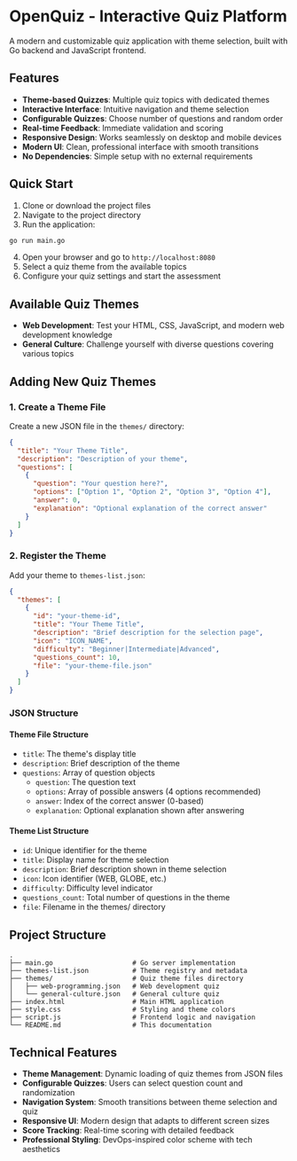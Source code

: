 # OpenQuiz - Interactive Quiz Platform

A modern and customizable quiz application with theme selection, built with Go backend and JavaScript frontend.

## Features

- **Theme-based Quizzes**: Multiple quiz topics with dedicated themes
- **Interactive Interface**: Intuitive navigation and theme selection
- **Configurable Quizzes**: Choose number of questions and random order
- **Real-time Feedback**: Immediate validation and scoring
- **Responsive Design**: Works seamlessly on desktop and mobile devices
- **Modern UI**: Clean, professional interface with smooth transitions
- **No Dependencies**: Simple setup with no external requirements

## Quick Start

1. Clone or download the project files
2. Navigate to the project directory
3. Run the application:

```bash
go run main.go
```

4. Open your browser and go to `http://localhost:8080`
5. Select a quiz theme from the available topics
6. Configure your quiz settings and start the assessment

## Available Quiz Themes

- **Web Development**: Test your HTML, CSS, JavaScript, and modern web development knowledge
- **General Culture**: Challenge yourself with diverse questions covering various topics

## Adding New Quiz Themes

### 1. Create a Theme File

Create a new JSON file in the `themes/` directory:

```json
{
  "title": "Your Theme Title",
  "description": "Description of your theme",
  "questions": [
    {
      "question": "Your question here?",
      "options": ["Option 1", "Option 2", "Option 3", "Option 4"],
      "answer": 0,
      "explanation": "Optional explanation of the correct answer"
    }
  ]
}
```

### 2. Register the Theme

Add your theme to `themes-list.json`:

```json
{
  "themes": [
    {
      "id": "your-theme-id",
      "title": "Your Theme Title",
      "description": "Brief description for the selection page",
      "icon": "ICON_NAME",
      "difficulty": "Beginner|Intermediate|Advanced",
      "questions_count": 10,
      "file": "your-theme-file.json"
    }
  ]
}
```

### JSON Structure

#### Theme File Structure
- `title`: The theme's display title
- `description`: Brief description of the theme
- `questions`: Array of question objects
  - `question`: The question text
  - `options`: Array of possible answers (4 options recommended)
  - `answer`: Index of the correct answer (0-based)
  - `explanation`: Optional explanation shown after answering

#### Theme List Structure
- `id`: Unique identifier for the theme
- `title`: Display name for theme selection
- `description`: Brief description shown in theme selection
- `icon`: Icon identifier (WEB, GLOBE, etc.)
- `difficulty`: Difficulty level indicator
- `questions_count`: Total number of questions in the theme
- `file`: Filename in the themes/ directory

## Project Structure

```
.
├── main.go                    # Go server implementation
├── themes-list.json           # Theme registry and metadata
├── themes/                    # Quiz theme files directory
│   ├── web-programming.json   # Web development quiz
│   └── general-culture.json   # General culture quiz
├── index.html                 # Main HTML application
├── style.css                  # Styling and theme colors
├── script.js                  # Frontend logic and navigation
└── README.md                  # This documentation
```

## Technical Features

- **Theme Management**: Dynamic loading of quiz themes from JSON files
- **Configurable Quizzes**: Users can select question count and randomization
- **Navigation System**: Smooth transitions between theme selection and quiz
- **Responsive UI**: Modern design that adapts to different screen sizes
- **Score Tracking**: Real-time scoring with detailed feedback
- **Professional Styling**: DevOps-inspired color scheme with tech aesthetics